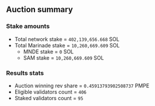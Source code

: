 ## Auction summary

### Stake amounts
- Total network stake = `402,139,656.668` SOL
- Total Marinade stake = `10,260,669.609` SOL
  - MNDE stake = `0` SOL
  - SAM stake = `10,260,669.609` SOL

### Results stats
- Auction winning rev share = `0.45913793902508737` PMPE
- Eligible validators count = `406`
- Staked validators count = `95`
